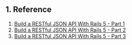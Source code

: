 ## 1. Reference

1. [Build a RESTful JSON API With Rails 5 - Part 1](https://scotch.io/tutorials/build-a-restful-json-api-with-rails-5-part-one)
2. [Build a RESTful JSON API With Rails 5 - Part 2](https://scotch.io/tutorials/build-a-restful-json-api-with-rails-5-part-two)
3. [Build a RESTful JSON API With Rails 5 - Part 3](https://scotch.io/tutorials/build-a-restful-json-api-with-rails-5-part-three)
